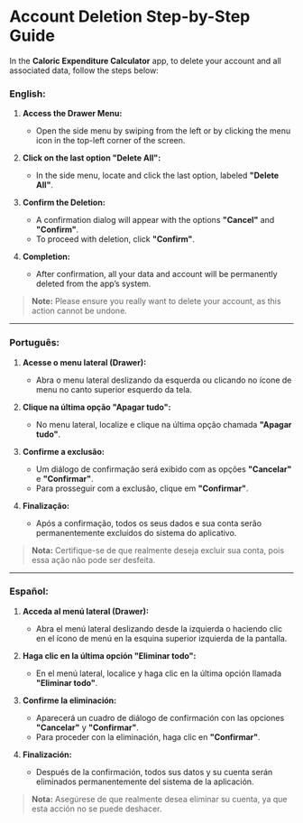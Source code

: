 # Account Deletion Step-by-Step Guide

In the **Caloric Expenditure Calculator** app, to delete your account and all associated data, follow the steps below:

### English:
1. **Access the Drawer Menu:**
   - Open the side menu by swiping from the left or by clicking the menu icon in the top-left corner of the screen.

2. **Click on the last option "Delete All":**
   - In the side menu, locate and click the last option, labeled **"Delete All"**.

3. **Confirm the Deletion:**
   - A confirmation dialog will appear with the options **"Cancel"** and **"Confirm"**.
   - To proceed with deletion, click **"Confirm"**.

4. **Completion:**
   - After confirmation, all your data and account will be permanently deleted from the app’s system.

> **Note:** Please ensure you really want to delete your account, as this action cannot be undone.

---

### Português:

1. **Acesse o menu lateral (Drawer):**
   - Abra o menu lateral deslizando da esquerda ou clicando no ícone de menu no canto superior esquerdo da tela.

2. **Clique na última opção "Apagar tudo":**
   - No menu lateral, localize e clique na última opção chamada **"Apagar tudo"**.

3. **Confirme a exclusão:**
   - Um diálogo de confirmação será exibido com as opções **"Cancelar"** e **"Confirmar"**.
   - Para prosseguir com a exclusão, clique em **"Confirmar"**.

4. **Finalização:**
   - Após a confirmação, todos os seus dados e sua conta serão permanentemente excluídos do sistema do aplicativo.

> **Nota:** Certifique-se de que realmente deseja excluir sua conta, pois essa ação não pode ser desfeita.

---

### Español:

1. **Acceda al menú lateral (Drawer):**
   - Abra el menú lateral deslizando desde la izquierda o haciendo clic en el ícono de menú en la esquina superior izquierda de la pantalla.

2. **Haga clic en la última opción "Eliminar todo":**
   - En el menú lateral, localice y haga clic en la última opción llamada **"Eliminar todo"**.

3. **Confirme la eliminación:**
   - Aparecerá un cuadro de diálogo de confirmación con las opciones **"Cancelar"** y **"Confirmar"**.
   - Para proceder con la eliminación, haga clic en **"Confirmar"**.

4. **Finalización:**
   - Después de la confirmación, todos sus datos y su cuenta serán eliminados permanentemente del sistema de la aplicación.

> **Nota:** Asegúrese de que realmente desea eliminar su cuenta, ya que esta acción no se puede deshacer.
